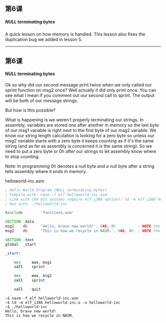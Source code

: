 ## 第6课

##### NULL terminating bytes

A quick lesson on how memory is handled. This lesson also fixes the duplication bug we added in lesson 5.

---

## 第6课

#### NULL terminating bytes

Ok so why did our second message print twice when we only called our sprint function on msg2 once?  Well actually it did only print once.  You can see what I mean if you comment out our second call to sprint.  The output will be both of our message strings.

But how is this possible?

What is happening is we weren't properly terminating our strings.  In assembly, variables are stored one after another in memory so the last byte of our msg1 variable is right next to the first byte of our msg2 variable.  We know our string length calculation is looking for a zero byte so unless our msg2 variable starts with a zero byte it keeps counting as if it's the same string (and as far as assembly is concerned it is the same string).  So we need to put a zero byte or 0h after our strings to let assembly know where to stop counting.

Note:
In programming 0h denotes a null byte and a null byte after a string tells assembly where it ends in memory.

helloworld-inc.asm
```asm
; Hello World Program (NULL terminating bytes)
; Compile with: nasm -f elf helloworld-inc.asm
; Link with (64 bit systems require elf_i386 option): ld -m elf_i386 helloworld-inc.o -o helloworld-inc
; Run with: ./helloworld-inc

%include        'functions.asm'

SECTION .data
msg1    db      'Hello, brave new world!', 0Ah, 0h          ; NOTE the null terminating byte
msg2    db      'This is how we recycle in NASM.', 0Ah, 0h  ; NOTE the null terminating byte

SECTION .text
global  _start

_start:

    mov     eax, msg1
    call    sprint

    mov     eax, msg2
    call    sprint

    call    quit
```

```
~$ nasm -f elf helloworld-inc.asm
~$ ld -m elf_i386 helloworld-inc.o -o helloworld-inc
~$ ./helloworld-inc
Hello, brave new world!
This is how we recycle in NASM.
```
